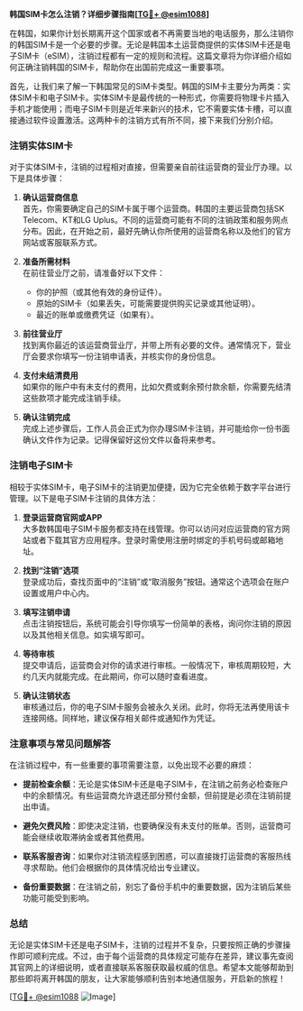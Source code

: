 **韩国SIM卡怎么注销？详细步骤指南[[TG💪+ @esim1088](https://t.me/s/esim1088)]**

在韩国，如果你计划长期离开这个国家或者不再需要当地的电话服务，那么注销你的韩国SIM卡是一个必要的步骤。无论是韩国本土运营商提供的实体SIM卡还是电子SIM卡（eSIM），注销过程都有一定的规则和流程。这篇文章将为你详细介绍如何正确注销韩国的SIM卡，帮助你在出国前完成这一重要事项。

首先，让我们来了解一下韩国常见的SIM卡类型。韩国的SIM卡主要分为两类：实体SIM卡和电子SIM卡。实体SIM卡是最传统的一种形式，你需要将物理卡片插入手机才能使用；而电子SIM卡则是近年来新兴的技术，它不需要实体卡槽，可以直接通过软件设置激活。这两种卡的注销方式有所不同，接下来我们分别介绍。

### 注销实体SIM卡

对于实体SIM卡，注销的过程相对直接，但需要亲自前往运营商的营业厅办理。以下是具体步骤：

1. **确认运营商信息**  
   首先，你需要确定自己的SIM卡属于哪个运营商。韩国的主要运营商包括SK Telecom、KT和LG Uplus。不同的运营商可能有不同的注销政策和服务网点分布。因此，在开始之前，最好先确认你所使用的运营商名称以及他们的官方网站或客服联系方式。

2. **准备所需材料**  
   在前往营业厅之前，请准备好以下文件：
   - 你的护照（或其他有效的身份证件）。
   - 原始的SIM卡（如果丢失，可能需要提供购买记录或其他证明）。
   - 最近的账单或缴费凭证（如果有）。

3. **前往营业厅**  
   找到离你最近的该运营商营业厅，并带上所有必要的文件。通常情况下，营业厅会要求你填写一份注销申请表，并核实你的身份信息。

4. **支付未结清费用**  
   如果你的账户中有未支付的费用，比如欠费或剩余预付款余额，你需要先结清这些款项才能完成注销手续。

5. **确认注销完成**  
   完成上述步骤后，工作人员会正式为你办理SIM卡注销，并可能给你一份书面确认文件作为记录。记得保留好这份文件以备将来参考。

### 注销电子SIM卡

相较于实体SIM卡，电子SIM卡的注销更加便捷，因为它完全依赖于数字平台进行管理。以下是电子SIM卡注销的具体方法：

1. **登录运营商官网或APP**  
   大多数韩国电子SIM卡服务都支持在线管理。你可以访问对应运营商的官方网站或者下载其官方应用程序。登录时需使用注册时绑定的手机号码或邮箱地址。

2. **找到“注销”选项**  
   登录成功后，查找页面中的“注销”或“取消服务”按钮。通常这个选项会在账户设置或用户中心内。

3. **填写注销申请**  
   点击注销按钮后，系统可能会引导你填写一份简单的表格，询问你注销的原因以及其他相关信息。如实填写即可。

4. **等待审核**  
   提交申请后，运营商会对你的请求进行审核。一般情况下，审核周期较短，大约几天内就能完成。在此期间，你可以随时查看进度。

5. **确认注销状态**  
   审核通过后，你的电子SIM卡服务会被永久关闭。此时，你将无法再使用该卡连接网络。同样地，建议保存相关邮件或通知作为凭证。

### 注意事项与常见问题解答

在注销过程中，有一些重要的事项需要注意，以免出现不必要的麻烦：

- **提前检查余额**：无论是实体SIM卡还是电子SIM卡，在注销之前务必检查账户中的余额情况。有些运营商允许退还部分预付金额，但前提是必须在注销前提出申请。
  
- **避免欠费风险**：即使决定注销，也要确保没有未支付的账单。否则，运营商可能会继续收取滞纳金或者其他费用。

- **联系客服咨询**：如果你对注销流程感到困惑，可以直接拨打运营商的客服热线寻求帮助。他们会根据你的具体情况给出专业建议。

- **备份重要数据**：在注销之前，别忘了备份手机中的重要数据，因为注销后某些功能可能受到影响。

### 总结

无论是实体SIM卡还是电子SIM卡，注销的过程并不复杂，只要按照正确的步骤操作即可顺利完成。不过，由于每个运营商的具体规定可能存在差异，建议事先查阅其官网上的详细说明，或者直接联系客服获取最权威的信息。希望本文能够帮助到那些即将离开韩国的朋友，让大家能够顺利告别本地通信服务，开启新的旅程！

[[TG💪+ @esim1088](https://t.me/s/esim1088) ![Image](https://i.postimg.cc/4NQfJmqS/Snipaste-2025-05-13-00-14-12.png)]